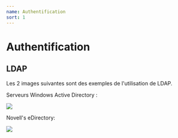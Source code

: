 ```yaml
---
name: Authentification
sort: 1
---
```


# Authentification

## LDAP

Les 2 images suivantes sont des exemples de l'utilisation de LDAP.

Serveurs Windows Active Directory :

![](/docs/images/ldap_example1.jpg)

Novell's eDirectory:

![](/docs/images/ldap_example2.png)
